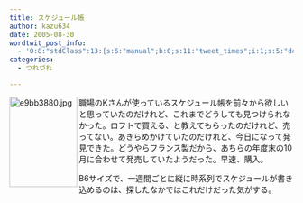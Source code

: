 ```yaml
---
title: スケジュール帳
author: kazu634
date: 2005-08-30
wordtwit_post_info:
  - 'O:8:"stdClass":13:{s:6:"manual";b:0;s:11:"tweet_times";i:1;s:5:"delay";i:0;s:7:"enabled";i:1;s:10:"separation";s:2:"60";s:7:"version";s:3:"3.7";s:14:"tweet_template";b:0;s:6:"status";i:2;s:6:"result";a:0:{}s:13:"tweet_counter";i:2;s:13:"tweet_log_ids";a:1:{i:0;i:1999;}s:9:"hash_tags";a:0:{}s:8:"accounts";a:1:{i:0;s:7:"kazu634";}}'
categories:
  - つれづれ

---
```

<div class="section">
<p>
<img width="120" align="left" alt="e9bb3880.jpg" src="http://image.blog.livedoor.jp/simoom634/imgs/e/9/e9bb3880.jpg" height="160" border="0" class="pict" />職場のKさんが使っているスケジュール帳を前々から欲しいと思っていたのだけれど、これまでどうしても見つけられなかった。ロフトで買える、と教えてもらったのだけれど、売ってない。あきらめかけていたのだけれど、今日になって発見できた。どうやらフランス製だから、あちらの年度末の10月に合わせて発売していたようだった。早速、購入。
</p>
  
<p>
    B6サイズで、一週間ごとに縦に時系列でスケジュールが書き込めるのは、探したなかではこれだけだった気がする。
</p>
</div>
